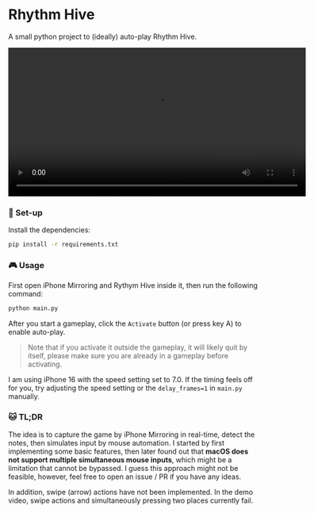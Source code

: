 # Rhythm Hive
A small python project to (ideally) auto-play Rhythm Hive.

<video width="600" controls>
  <source src="asset/demo.mp4" type="video/mp4">
</video>

### :cherry_blossom: Set-up
Install the dependencies:

```sh
pip install -r requirements.txt
```
### :video_game: Usage
First open iPhone Mirroring and Rythym Hive inside it, then run the following command:

```sh
python main.py
```

After you start a gameplay, click the `Activate` button (or press key A) to enable auto-play.
 
> Note that if you activate it outside the gameplay, it will likely quit by itself, please make sure you are already in a gameplay before activating.

I am using iPhone 16 with the speed setting set to 7.0. If the timing feels off for you, try adjusting the speed setting or the `delay_frames=1` in `main.py` manually.

### :cat: TL;DR

The idea is to capture the game by iPhone Mirroring in real-time, detect the notes, then simulates input by mouse automation.
I started by first implementing some basic features, then later found out that **macOS does not support multiple simultaneous mouse inputs**, which might be a limitation that cannot be bypassed. I guess this approach might not be feasible, however, feel free to open an issue / PR if you have any ideas.

In addition, swipe (arrow) actions have not been implemented. In the demo video, swipe actions and simultaneously pressing two places currently fail.
